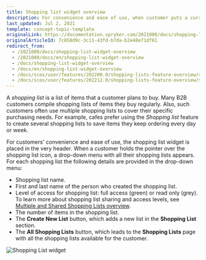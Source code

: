 ```yaml
---
title: Shopping list widget overview
description: For convenience and ease of use, when customer puts a cursor on the shopping list icon, a drop-down list with all their shopping lists is displayed.
last_updated: Jul 2, 2021
template: concept-topic-template
originalLink: https://documentation.spryker.com/2021080/docs/shopping-list-widget-overview
originalArticleId: 7c858d9c-3c11-43fd-b7da-b2e48e71df61
redirect_from:
  - /2021080/docs/shopping-list-widget-overview
  - /2021080/docs/en/shopping-list-widget-overview
  - /docs/shopping-list-widget-overview
  - /docs/en/shopping-list-widget-overview
  - /docs/scos/user/features/202200.0/shopping-lists-feature-overview/shopping-list-widget-overview.html
  - /docs/scos/user/features/202212.0/shopping-lists-feature-overview/shopping-list-widget-overview.html  
---
```


A *shopping list* is a list of items that a customer plans to buy. Many B2B customers compile shopping lists of items they buy regularly. Also, such customers often use multiple shopping lists to cover their specific purchasing needs. For example, cafes prefer using the *Shopping list* feature to create several shopping lists to save items they keep ordering every day or week.

For customers' convenience and ease of use, the shopping list widget is placed in the very header. When a customer holds the pointer over the shopping list icon, a drop-down menu with all their shopping lists appears. For each shopping list the following details are provided in the drop-down menu:

* Shopping list name.
* First and last name of the person who created the shopping list.
* Level of access for shopping list: full access (green) or read only (grey). To learn more about shopping list sharing and access levels, see [Multiple and Shared Shopping Lists overview](/docs/scos/user/features/{{site.version}}/shopping-lists-feature-overview/shopping-lists-feature-overview.html).
* The number of items in the shopping list.
* The **Create New List** button, which adds a new list in the **Shopping List** section.
* The **All Shopping Lists** button, which leads to the **Shopping Lists** page with all the shopping lists available for the customer.

![Shopping List widget](https://spryker.s3.eu-central-1.amazonaws.com/docs/Features/Shopping+List/Shopping+List+Widget/Shopping+List+Widget+Feature+Overview/Shopping-list-widget.png)
